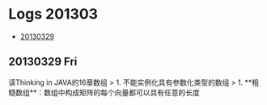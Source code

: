 Logs 201303
===========
* [20130329](#20130329)

<h2 id="20130329">20130329 Fri</h2>
读Thinking in JAVA的16章数组
> 1. 不能实例化具有参数化类型的数组
> 1. **粗糙数组**：数组中构成矩阵的每个向量都可以具有任意的长度
